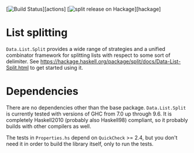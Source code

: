 [![Build Status][build-status]][actions]
[![split release on Hackage][hackage-img]][hackage]

[build-status]: https://github.com/byorgey/split/actions/workflows/haskell-ci.yml/badge.svg
[hackage-img]: https://img.shields.io/hackage/v/split.svg?logo=haskell

List splitting
==============

`Data.List.Split` provides a wide range of strategies and a unified
combinator framework for splitting lists with respect to some sort of
delimiter.  See
<https://hackage.haskell.org/package/split/docs/Data-List-Split.html>
to get started using it.

Dependencies
============

There are no dependencies other than the base package.
`Data.List.Split` is currently tested with versions of GHC from 7.0 up
through 9.6.  It is completely Haskell2010 (probably also Haskell98)
compliant, so it probably builds with other compilers as well.

The tests in `Properties.hs` depend on `QuickCheck` >= 2.4, but you
don't need it in order to build the library itself, only to run the
tests.
